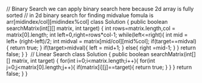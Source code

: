 // Binary Search
we can apply binary search here because 2d array is fully sorted
// in 2d binary search for finding midvalue fomula is arr[midindex/col][midindex%col]
class Solution {
public boolean searchMatrix(int[][] matrix, int target) {
int rows=matrix.length,col = matrix[0].length;
int left=0,right=rows*col-1;
while(left<=right){
int mid = left+ (right-left)/2;
int midval = matrix[mid/col][mid%col];
if(target==midval){
return true;
}
if(target>midval){
left = mid+1;
}
else{
right =mid-1;
}
}
return false;
}
}
​
// Linear Search
class Solution {
public boolean searchMatrix(int[][] matrix, int target) {
for(int i=0;i<matrix.length;i++){
for(int j=0;j<matrix[0].length;j++){
if(matrix[i][j]==target){
return true;
}
}
}
return false;
}
}
